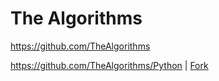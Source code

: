 # The Algorithms

<https://github.com/TheAlgorithms>

<https://github.com/TheAlgorithms/Python> | [Fork](https://github.com/mrhuangyuhui/TheAlgorithms-Python)
